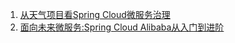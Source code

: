 

1. [从天气项目看Spring Cloud微服务治理](https://coding.imooc.com/class/177.html)
2. [面向未来微服务:Spring Cloud Alibaba从入门到进阶](https://coding.imooc.com/class/358.html)

